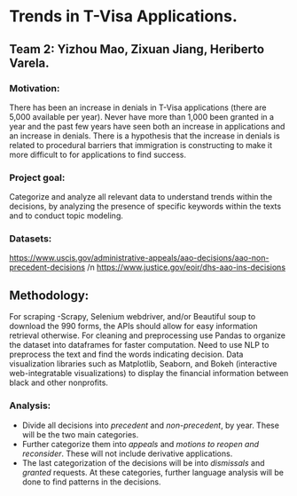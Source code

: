 # Trends in T-Visa Applications.
## Team 2: Yizhou Mao, Zixuan Jiang, Heriberto Varela.
### Motivation:
There has been an increase in denials in T-Visa applications (there are 5,000 available per year). Never have more than 1,000 been granted in a year and the past few years have seen both an increase in applications and an increase in denials. There is a hypothesis that the increase in denials is related to procedural barriers that immigration is constructing to make it more difficult to for applications to find success.

### Project goal:
Categorize and analyze all relevant data to understand trends within the decisions, by analyzing the presence of specific keywords within the texts and to conduct topic modeling.

### Datasets: 
https://www.uscis.gov/administrative-appeals/aao-decisions/aao-non-precedent-decisions /n
https://www.justice.gov/eoir/dhs-aao-ins-decisions

## Methodology:
For scraping -Scrapy, Selenium webdriver, and/or Beautiful soup to download the 990 forms, the APIs should allow for easy information retrieval otherwise. For cleaning and preprocessing use Pandas to organize the dataset into dataframes for faster computation. Need to use NLP to preprocess the text and find the words indicating decision. Data visualization libraries such as Matplotlib, Seaborn, and Bokeh (interactive web-integratable visualizations) to display the financial information between black and other nonprofits.

### Analysis:
- Divide all decisions into *precedent* and *non-precedent*, by year. These will be the two main categories. 
- Further categorize them into *appeals* and *motions to reopen and reconsider*. These will not include derivative applications.
- The last categorization of the decisions will be into *dismissals* and *granted* requests. At these categories, further language analysis will be done to find patterns in the decisions. 
